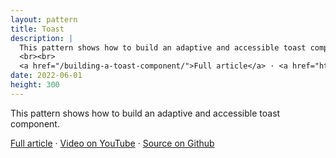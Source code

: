 ```yaml
---
layout: pattern
title: Toast
description: |
  This pattern shows how to build an adaptive and accessible toast component.
  <br><br>
  <a href="/building-a-toast-component/">Full article</a> · <a href="https://www.youtube.com/watch?v=R75ZVW4LW5o">Video on YouTube</a> · <a href="https://github.com/argyleink/gui-challenges/tree/main/toast">Source on Github</a>
date: 2022-06-01
height: 300
---
```


This pattern shows how to build an adaptive and accessible toast component.

<a href="/building-a-toast-component/">Full article</a> · <a href="https://www.youtube.com/watch?v=R75ZVW4LW5o">Video on YouTube</a> · <a href="https://github.com/argyleink/gui-challenges/tree/main/toast">Source on Github</a>
